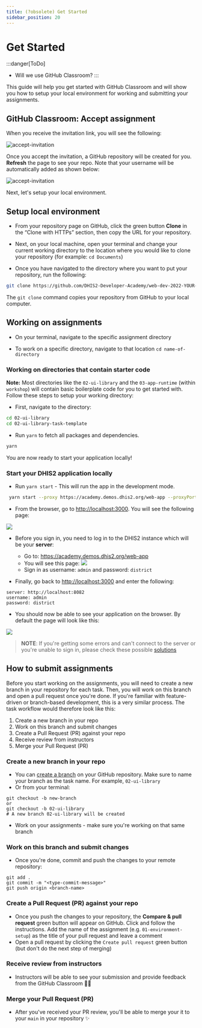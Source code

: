 ```yaml
---
title: (?obsolete) Get Started
sidebar_position: 20
---
```


# Get Started

:::danger[ToDo]
- Will we use GitHub Classroom?
:::

This guide will help you get started with GitHub Classroom and will show you how to setup your local environment for working and submitting your assignments.

## GitHub Classroom: Accept assignment

When you receive the invitation link, you will see the following:

![accept-invitation](../assets/accept-invitation.png)

Once you accept the invitation, a GitHub repository will be created for you. **Refresh** the page to see your repo. Note that your username will be automatically added as shown below:

![accept-invitation](../assets/repo-student-name.png)

Next, let's setup your local environment.

##  Setup local environment

* From your repository page on GitHub, click the green button **Clone** in the “Clone with HTTPs” section, then copy the URL for your repository.

* Next, on your local machine, open your terminal and change your current working directory to the location where you would like to clone your repository (for example: `cd Documents`)

* Once you have navigated to the directory where you want to put your repository, run the following:

```sh
git clone https://github.com/DHIS2-Developer-Academy/web-dev-2022-YOUR-NAME.git
```

The `git clone` command copies your repository from GitHub to your local computer.

## Working on assignments

* On your terminal, navigate to the specific assignment directory

* To work on a specific directory, navigate to that location `cd name-of-directory`

### Working on directories that contain starter code

**Note:** Most directories like the `02-ui-library` and the `03-app-runtime` (within `workshop`) will contain basic boilerplate code for you to get started with. Follow these steps to setup your working directory:

* First, navigate to the directory:

```sh
cd 02-ui-library
cd 02-ui-library-task-template
```

* Run `yarn` to fetch all packages and dependencies.

```sh
yarn
```

You are now ready to start your application locally!

### Start your DHIS2 application locally

* Run `yarn start` - This will run the app in the development mode.

```sh
 yarn start --proxy https://academy.demos.dhis2.org/web-app --proxyPort 8082
```

* From the browser, go to [http://localhost:3000](http://localhost:3000). You will see the following page:

![](../assets/new-app-login-page.png)

* Before you sign in, you need to log in to the DHIS2 instance which will be your **server**:
  - Go to: https://academy.demos.dhis2.org/web-app
  - You will see this page:
![](../assets/image-of-login.png)
  - Sign in as username: `admin` and password: `district`

* Finally, go back to [http://localhost:3000](http://localhost:3000) and enter the following:

```
server: http://localhost:8082
username: admin
password: district
```

* You should now be able to see your application on the browser. By default the page will look like this:

![](../assets/new-app-login-success.png)

> **NOTE**: If you're getting some errors and can't connect to the server or you're unable to sign in, please check these possible [solutions](./DEBUG.md)

## How to submit assignments

Before you start working on the assignments, you will need to create a new branch in your repository for each task. Then, you will work on this branch and open a pull request once you're done. If you're familiar with feature-driven or branch-based development, this is a very similar process. The task workflow would therefore look like this:

1. Create a new branch in your repo
2. Work on this branch and submit changes
3. Create a Pull Request (PR) against your repo
4. Receive review from instructors
5. Merge your Pull Request (PR)

### Create a new branch in your repo

* You can [create a branch](https://docs.github.com/en/github/collaborating-with-issues-and-pull-requests/creating-and-deleting-branches-within-your-repository#creating-a-branch) on your GitHub repository. Make sure to name your branch as the task name. For example, `02-ui-library`
* Or from your terminal:

```
git checkout -b new-branch
or
git checkout -b 02-ui-library
# A new branch 02-ui-library will be created
```
* Work on your assignments - make sure you're working on that same branch

### Work on this branch and submit changes

* Once you're done, commit and push the changes to your remote repository:

```
git add .
git commit -m "<type-commit-message>"
git push origin <branch-name>
```

### Create a Pull Request (PR) against your repo

* Once you push the changes to your repository, the **Compare & pull request** green button will appear on GitHub. Click and follow the instructions. Add the name of the assignment (e.g. `01-environment-setup`) as the title of your pull request and leave a comment
* Open a pull request by clicking the `Create pull request` green button (but don't do the next step of merging)

### Receive review from instructors

* Instructors will be able to see your submission and provide feedback from the GitHub Classroom ✍🏽

### Merge your Pull Request (PR)

* After you've received your PR review, you'll be able to merge your it to your `main` in your repository ✨
